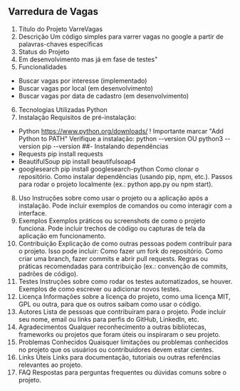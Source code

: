 ## Varredura de Vagas

1. Título do Projeto
VarreVagas
2. Descrição
Um código simples para varrer vagas no google a partir de palavras-chaves específicas
3. Status do Projeto
4. Em desenvolvimento mas já em fase de testes"
5. Funcionalidades
- Buscar vagas por interesse (implementado)
- Buscar vagas por local (em desenvolvimento)
- Buscar vagas por data de cadastro (em desenvolvimento)
6. Tecnologias Utilizadas
Python
7. Instalação
  Requisitos de pré-instalação:
- Python
  https://www.python.org/downloads/
  ! Importante marcar "Add Python to PATH"
  Verifique a instalação:
  python --version OU python3 --version
  pip --version
##- Instalando dependências
- Requests
  pip install requests
- BeautifulSoup
  pip install beautifulsoap4
- googlesearch
pip install googlesearch-python
Como clonar o repositório.
Como instalar dependências (usando pip, npm, etc.).
Passos para rodar o projeto localmente (ex.: python app.py ou npm start).
8. Uso
Instruções sobre como usar o projeto ou a aplicação após a instalação. Pode incluir exemplos de comandos ou como interagir com a interface.
9. Exemplos
Exemplos práticos ou screenshots de como o projeto funciona. Pode incluir trechos de código ou capturas de tela da aplicação em funcionamento.
10. Contribuição
Explicação de como outras pessoas podem contribuir para o projeto. Isso pode incluir:
Como fazer um fork do repositório.
Como criar uma branch, fazer commits e abrir pull requests.
Regras ou práticas recomendadas para contribuição (ex.: convenção de commits, padrões de código).
11. Testes
Instruções sobre como rodar os testes automatizados, se houver.
Exemplos de como escrever ou adicionar novos testes.
12. Licença
Informações sobre a licença do projeto, como uma licença MIT, GPL ou outra, para que os outros saibam como usar o código.
13. Autores
Lista de pessoas que contribuíram para o projeto. Pode incluir seu nome, email ou links para perfis do GitHub, LinkedIn, etc.
14. Agradecimentos
Qualquer reconhecimento a outras bibliotecas, frameworks ou projetos que foram úteis ou inspiraram o seu projeto.
15. Problemas Conhecidos
Quaisquer limitações ou problemas conhecidos no projeto que os usuários ou contribuidores devem estar cientes.
16. Links Úteis
Links para documentação, tutoriais ou outras referências relevantes ao projeto.
17. FAQ
Respostas para perguntas frequentes ou dúvidas comuns sobre o projeto.
